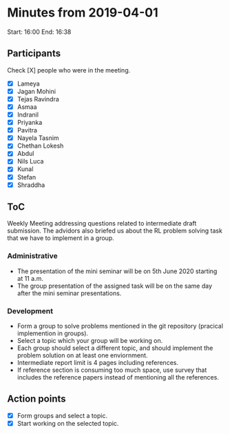 # Minutes from 2019-04-01

Start: 16:00
End: 16:38

## Participants

Check [X] people who were in the meeting.

- [X] Lameya
- [X] Jagan Mohini
- [X] Tejas Ravindra
- [X] Asmaa
- [X] Indranil
- [X] Priyanka
- [X] Pavitra
- [X] Nayela Tasnim
- [X] Chethan Lokesh
- [X] Abdul
- [X] Nils Luca
- [X] Kunal
- [X] Stefan
- [X] Shraddha

## ToC
Weekly Meeting addressing questions related to intermediate draft submission. The advidors also briefed us about the RL problem solving task that we have to implement in a group.
### Administrative

- The presentation of the mini seminar will be on 5th June 2020 starting at 11 a.m.
- The group presentation of the assigned task will be on the same day after the mini seminar presentations.

### Development

- Form a group to solve problems mentioned in the git repository (pracical implemention in groups).
- Select a topic which your group will be working on.
- Each group should select a different topic, and should implement the problem solution on at least one enviornment.
- Intermediate report limit is 4 pages including references.
- If reference section is consuming too much space, use survey that includes the reference papers instead of mentioning all the references.


## Action points
- [X] Form groups and select a topic.
- [X] Start working on the selected topic.
